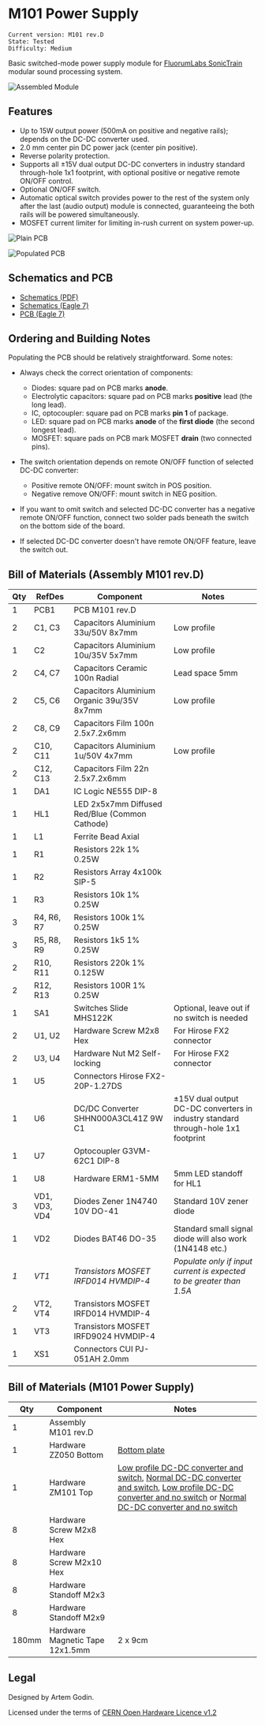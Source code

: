 # M101 Power Supply #

	Current version: M101 rev.D
	State: Tested
	Difficulty: Medium

Basic switched-mode power supply module for [FluorumLabs SonicTrain](http://fluorumlabs.com) modular sound processing system.

![Assembled Module]()

## Features ##

 * Up to 15W output power (500mA on positive and negative rails); depends on the DC-DC converter used.
 * 2.0 mm center pin DC power jack (center pin positive).
 * Reverse polarity protection.
 * Supports all ±15V dual output DC-DC converters in industry standard through-hole 1x1 footprint, with optional positive or negative remote ON/OFF control.
 * Optional ON/OFF switch.
 * Automatic optical switch provides power to the rest of the system only after the last (audio output) module is connected, guaranteeing the both rails will be powered simultaneously.
 * MOSFET current limiter for limiting in-rush current on system power-up.

![Plain PCB]()

![Populated PCB]()

## Schematics and PCB ##

 * [Schematics (PDF)](eagle/m101-power-supply.pdf)
 * [Schematics (Eagle 7)](eagle/m101-power-supply.sch)
 * [PCB (Eagle 7)](eagle/m101-power-supply.brd)

## Ordering and Building Notes ##

Populating the PCB should be relatively straightforward. Some notes:

 * Always check the correct orientation of components:
   * Diodes: square pad on PCB marks **anode**.
   * Electrolytic capacitors: square pad on PCB marks **positive** lead (the long lead).
   * IC, optocoupler: square pad on PCB marks **pin 1** of package.
   * LED: square pad on PCB marks **anode** of the **first diode** (the second longest lead).
   * MOSFET: square pads on PCB mark MOSFET **drain** (two connected pins).

 * The switch orientation depends on remote ON/OFF function of selected DC-DC converter:
   * Positive remote ON/OFF: mount switch in POS position.
   * Negative remove ON/OFF: mount switch in NEG position.

 * If you want to omit switch and selected DC-DC converter has a negative remote ON/OFF function, connect two solder pads beneath the switch on the bottom side of the board.

 * If selected DC-DC converter doesn't have remote ON/OFF feature, leave the switch out.

## Bill of Materials (Assembly M101 rev.D) ##

Qty | RefDes | Component | Notes
--- | ------ | --------- | -----
1 | PCB1 | PCB M101 rev.D |
2 | C1, C3 | Capacitors Aluminium 33u/50V 8x7mm | Low profile
1 | C2 | Capacitors Aluminium 10u/35V 5x7mm | Low profile
2 | C4, C7 | Capacitors Ceramic 100n Radial | Lead space 5mm
2 | C5, C6 | Capacitors Aluminium Organic 39u/35V 8x7mm | Low profile
2 | C8, C9 | Capacitors Film 100n 2.5x7.2x6mm |
2 | C10, C11 | Capacitors Aluminium 1u/50V 4x7mm | Low profile
2 | C12, C13 | Capacitors Film 22n 2.5x7.2x6mm |
1 | DA1 | IC Logic NE555 DIP-8 |
1 | HL1 | LED 2x5x7mm Diffused Red/Blue (Common Cathode) |
1 | L1 | Ferrite Bead Axial |
1 | R1 | Resistors 22k 1% 0.25W |
1 | R2 | Resistors Array 4x100k SIP-5 |
1 | R3 | Resistors 10k 1% 0.25W |
3 | R4, R6, R7 | Resistors 100k 1% 0.25W |
3 | R5, R8, R9 | Resistors 1k5 1% 0.25W |
2 | R10, R11 | Resistors 220k 1% 0.125W |
2 | R12, R13 | Resistors 100R 1% 0.25W |
1 | SA1 | Switches Slide MHS122K | Optional, leave out if no switch is needed
2 | U1, U2 | Hardware Screw M2x8 Hex | For Hirose FX2 connector
2 | U3, U4 | Hardware Nut M2 Self-locking | For Hirose FX2 connector
1 | U5 | Connectors Hirose FX2-20P-1.27DS |
1 | U6 | DC/DC Converter SHHN000A3CL41Z 9W C1 | ±15V dual output DC-DC converters in industry standard through-hole 1x1 footprint
1 | U7 | Optocoupler G3VM-62C1 DIP-8 |
1 | U8 | Hardware ERM1-5MM | 5mm LED standoff for HL1
3 | VD1, VD3, VD4 | Diodes Zener 1N4740 10V DO-41 | Standard 10V zener diode
1 | VD2 | Diodes BAT46 DO-35 | Standard small signal diode will also work (1N4148 etc.)
_1_ | _VT1_ | _Transistors MOSFET IRFD014 HVMDIP-4_ | _Populate only if input current is expected to be greater than 1.5A_
2 | VT2, VT4 | Transistors MOSFET IRFD014 HVMDIP-4 |
1 | VT3 | Transistors MOSFET IRFD9024 HVMDIP-4 |
1 | XS1 | Connectors CUI PJ-051AH 2.0mm |

## Bill of Materials (M101 Power Supply) ##

Qty |  Component | Notes
--- |  --------- | -----
1 |   Assembly M101 rev.D |
1 |   Hardware ZZ050 Bottom | [Bottom plate](enclosure/zz050.dxf)
1 |   Hardware ZM101 Top | [Low profile DC-DC converter and switch](enclosure/zm101.dxf), [Normal DC-DC converter and switch](enclosure/zm101-hp.dxf), [Low profile DC-DC converter and no switch](enclosure/zm101-no-switch.dxf) or [Normal DC-DC converter and no switch](enclosure/zm101-hp-no-switch.dxf)
8 |   Hardware Screw M2x8 Hex |
8 |   Hardware Screw M2x10 Hex |
8 |   Hardware Standoff M2x3 |
8 |   Hardware Standoff M2x9 |
180mm |   Hardware Magnetic Tape 12x1.5mm | 2 x 9cm

## Legal ##

Designed by Artem Godin.

Licensed under the terms of [CERN Open Hardware Licence v1.2](LICENSE)